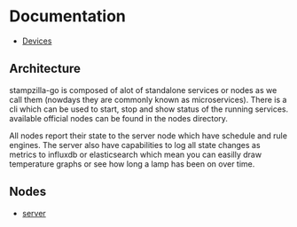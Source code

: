 # Documentation

* [Devices](devices.md)


## Architecture

stampzilla-go is composed of alot of standalone services or nodes as we call them (nowdays they are commonly known as microservices).
There is a cli which can be used to start, stop and show status of the running services.
available official nodes can be found in the nodes directory.

All nodes report their state to the server node which have schedule and rule engines. The server also have capabilities to log all state changes as metrics to influxdb
or elasticsearch which mean you can easilly draw temperature graphs or see how long a lamp has been on over time.


## Nodes

* [server](../nodes/stampzilla-server/README.md)





